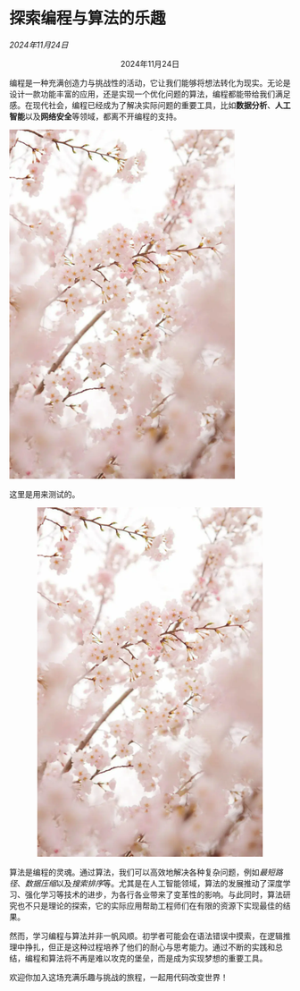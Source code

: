 # 探索编程与算法的乐趣  
*2024年11月24日*  

<div align="center">
    <p>
        2024年11月24日
    </p>
</div>

编程是一种充满创造力与挑战性的活动，它让我们能够将想法转化为现实。无论是设计一款功能丰富的应用，还是实现一个优化问题的算法，编程都能带给我们满足感。在现代社会，编程已经成为了解决实际问题的重要工具，比如**数据分析**、**人工智能**以及**网络安全**等领域，都离不开编程的支持。

![图片](https://raw.githubusercontent.com/3542Q/ImageRepository/main/image_1.png)

这里是用来测试的。

<div align="center">
    <img src="https://raw.githubusercontent.com/3542Q/ImageRepository/main/image_1.png" alt="图片">
</div>

算法是编程的灵魂。通过算法，我们可以高效地解决各种复杂问题，例如*最短路径*、*数据压缩*以及*搜索排序*等。尤其是在人工智能领域，算法的发展推动了深度学习、强化学习等技术的进步，为各行各业带来了变革性的影响。与此同时，算法研究也不只是理论的探索，它的实际应用帮助工程师们在有限的资源下实现最佳的结果。

然而，学习编程与算法并非一帆风顺。初学者可能会在语法错误中摸索，在逻辑推理中挣扎，但正是这种过程培养了他们的耐心与思考能力。通过不断的实践和总结，编程和算法将不再是难以攻克的堡垒，而是成为实现梦想的重要工具。  

欢迎你加入这场充满乐趣与挑战的旅程，一起用代码改变世界！